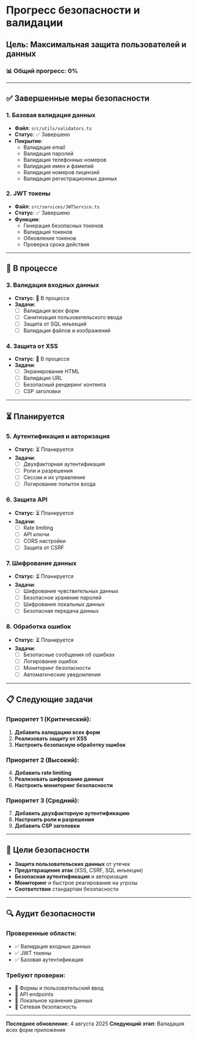 # Прогресс безопасности и валидации

## Цель: Максимальная защита пользователей и данных

### 📊 Общий прогресс: 0%

---

## ✅ Завершенные меры безопасности

### 1. Базовая валидация данных
- **Файл**: `src/utils/validators.ts`
- **Статус**: ✅ Завершено
- **Покрытие**:
  - Валидация email
  - Валидация паролей
  - Валидация телефонных номеров
  - Валидация имен и фамилий
  - Валидация номеров лицензий
  - Валидация регистрационных данных

### 2. JWT токены
- **Файл**: `src/services/JWTService.ts`
- **Статус**: ✅ Завершено
- **Функции**:
  - Генерация безопасных токенов
  - Валидация токенов
  - Обновление токенов
  - Проверка срока действия

---

## 🔄 В процессе

### 3. Валидация входных данных
- **Статус**: 🔄 В процессе
- **Задачи**:
  - [ ] Валидация всех форм
  - [ ] Санитизация пользовательского ввода
  - [ ] Защита от SQL инъекций
  - [ ] Валидация файлов и изображений

### 4. Защита от XSS
- **Статус**: 🔄 В процессе
- **Задачи**:
  - [ ] Экранирование HTML
  - [ ] Валидация URL
  - [ ] Безопасный рендеринг контента
  - [ ] CSP заголовки

---

## ⏳ Планируется

### 5. Аутентификация и авторизация
- **Статус**: ⏳ Планируется
- **Задачи**:
  - [ ] Двухфакторная аутентификация
  - [ ] Роли и разрешения
  - [ ] Сессии и их управление
  - [ ] Логирование попыток входа

### 6. Защита API
- **Статус**: ⏳ Планируется
- **Задачи**:
  - [ ] Rate limiting
  - [ ] API ключи
  - [ ] CORS настройки
  - [ ] Защита от CSRF

### 7. Шифрование данных
- **Статус**: ⏳ Планируется
- **Задачи**:
  - [ ] Шифрование чувствительных данных
  - [ ] Безопасное хранение паролей
  - [ ] Шифрование локальных данных
  - [ ] Безопасная передача данных

### 8. Обработка ошибок
- **Статус**: ⏳ Планируется
- **Задачи**:
  - [ ] Безопасные сообщения об ошибках
  - [ ] Логирование ошибок
  - [ ] Мониторинг безопасности
  - [ ] Автоматические уведомления

---

## 📋 Следующие задачи

### Приоритет 1 (Критический):
1. **Добавить валидацию всех форм**
2. **Реализовать защиту от XSS**
3. **Настроить безопасную обработку ошибок**

### Приоритет 2 (Высокий):
4. **Добавить rate limiting**
5. **Реализовать шифрование данных**
6. **Настроить мониторинг безопасности**

### Приоритет 3 (Средний):
7. **Добавить двухфакторную аутентификацию**
8. **Настроить роли и разрешения**
9. **Добавить CSP заголовки**

---

## 🎯 Цели безопасности

- **Защита пользовательских данных** от утечек
- **Предотвращение атак** (XSS, CSRF, SQL инъекции)
- **Безопасная аутентификация** и авторизация
- **Мониторинг** и быстрое реагирование на угрозы
- **Соответствие** стандартам безопасности

---

## 🔍 Аудит безопасности

### Проверенные области:
- ✅ Валидация входных данных
- ✅ JWT токены
- ✅ Базовая аутентификация

### Требуют проверки:
- 🔄 Формы и пользовательский ввод
- 🔄 API endpoints
- 🔄 Локальное хранение данных
- 🔄 Сетевая безопасность

---

**Последнее обновление**: 4 августа 2025
**Следующий этап**: Валидация всех форм приложения 